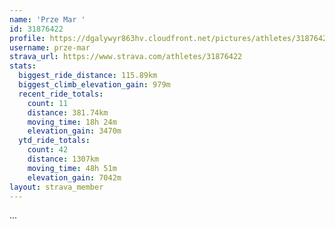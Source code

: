```yaml
---
name: 'Prze Mar '
id: 31876422
profile: https://dgalywyr863hv.cloudfront.net/pictures/athletes/31876422/22548952/3/large.jpg
username: prze-mar
strava_url: https://www.strava.com/athletes/31876422
stats:
  biggest_ride_distance: 115.89km
  biggest_climb_elevation_gain: 979m
  recent_ride_totals:
    count: 11
    distance: 381.74km
    moving_time: 18h 24m
    elevation_gain: 3470m
  ytd_ride_totals:
    count: 42
    distance: 1307km
    moving_time: 48h 51m
    elevation_gain: 7042m
layout: strava_member
--- 
```

...
